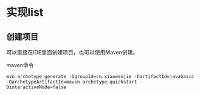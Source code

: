 # 实现list

## 创建项目

可以直接在IDE里面创建项目，也可以使用Maven创建。

maven命令
```
mvn archetype:generate -DgroupId=cn.xiaowenjie -DartifactId=javabasic -DarchetypeArtifactId=maven-archetype-quickstart -DinteractiveMode=false
```

## 